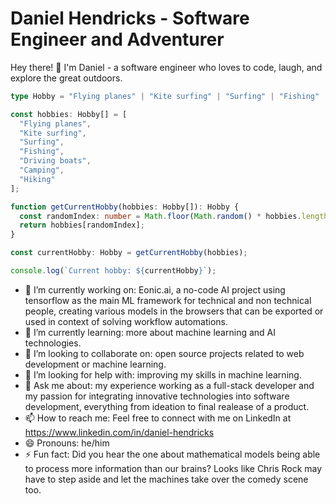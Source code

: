 # Daniel Hendricks - Software Engineer and Adventurer

Hey there! 👋 I'm Daniel - a software engineer who loves to code, laugh, and explore the great outdoors. 

```ts
type Hobby = "Flying planes" | "Kite surfing" | "Surfing" | "Fishing" | "Driving boats" | "Camping" | "Hiking";

const hobbies: Hobby[] = [
  "Flying planes",
  "Kite surfing",
  "Surfing",
  "Fishing",
  "Driving boats",
  "Camping",
  "Hiking"
];

function getCurrentHobby(hobbies: Hobby[]): Hobby {
  const randomIndex: number = Math.floor(Math.random() * hobbies.length);
  return hobbies[randomIndex];
}

const currentHobby: Hobby = getCurrentHobby(hobbies);

console.log(`Current hobby: ${currentHobby}`);

```

- 🔭 I’m currently working on: Eonic.ai, a no-code AI project using tensorflow as the main ML framework for technical and non technical people, creating various models in the browsers that can be exported or used in context of solving workflow automations.
- 🌱 I’m currently learning: more about machine learning and AI technologies.
- 👯 I’m looking to collaborate on: open source projects related to web development or machine learning.
- 🤔 I’m looking for help with: improving my skills in machine learning.
- 💬 Ask me about: my experience working as a full-stack developer and my passion for integrating innovative technologies into software development, everything from ideation to final realease of a product.
- 📫 How to reach me: Feel free to connect with me on LinkedIn at https://www.linkedin.com/in/daniel-hendricks
- 😄 Pronouns: he/him
- ⚡ Fun fact: Did you hear the one about mathematical models being able to process more information than our brains? Looks like Chris Rock may have to step aside and let the machines take over the comedy scene too.
